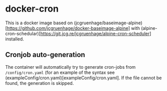 # docker-cron

This is a docker image based on (jcgruenhage/baseimage-alpine)[https://github.com/jcgruenhage/docker-baseimage-alpine]
with (alpine-cron-schedular)[https://git.jcg.re/jcgruenhage/alpine-cron-scheduler] installed.

## Cronjob auto-generation

The container will automatically try to generate cron-jobs from `/config/cron.yaml` (for an example of the syntax
see (exampleConfig/cron.yaml)[exampleConfig/cron.yaml]. If the file cannot be found, the generation is skipped.
